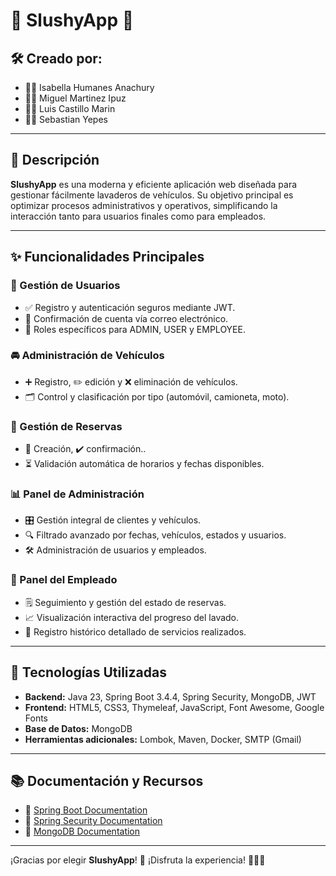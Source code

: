 # 🌊 SlushyApp 🚗

## 🛠️ Creado por:

* 👩‍💻 Isabella Humanes Anachury
* 👨‍💻 Miguel Martinez Ipuz
* 🧑‍💻 Luis Castillo Marin
* 👨‍💻 Sebastian Yepes

---

## 📖 Descripción

**SlushyApp** es una moderna y eficiente aplicación web diseñada para gestionar fácilmente lavaderos de vehículos. Su objetivo principal es optimizar procesos administrativos y operativos, simplificando la interacción tanto para usuarios finales como para empleados.

---

## ✨ Funcionalidades Principales

### 👤 Gestión de Usuarios

* ✅ Registro y autenticación seguros mediante JWT.
* 📧 Confirmación de cuenta vía correo electrónico.
* 🔐 Roles específicos para ADMIN, USER y EMPLOYEE.

### 🚘 Administración de Vehículos

* ➕ Registro, ✏️ edición y ❌ eliminación de vehículos.
* 🗂️ Control y clasificación por tipo (automóvil, camioneta, moto).

### 📅 Gestión de Reservas

* 📝 Creación, ✔️ confirmación..
* ⏳ Validación automática de horarios y fechas disponibles.

### 📊 Panel de Administración

* 🎛️ Gestión integral de clientes y vehículos.
* 🔍 Filtrado avanzado por fechas, vehículos, estados y usuarios.
* 🛠️ Administración de usuarios y empleados.

### 👷 Panel del Empleado

* 🗒️ Seguimiento y gestión del estado de reservas.
* 📈 Visualización interactiva del progreso del lavado.
* 📖 Registro histórico detallado de servicios realizados.

---

## 🚀 Tecnologías Utilizadas

* **Backend:** Java 23, Spring Boot 3.4.4, Spring Security, MongoDB, JWT
* **Frontend:** HTML5, CSS3, Thymeleaf, JavaScript, Font Awesome, Google Fonts
* **Base de Datos:** MongoDB
* **Herramientas adicionales:** Lombok, Maven, Docker, SMTP (Gmail)

---

## 📚 Documentación y Recursos

* 📖 [Spring Boot Documentation](https://spring.io/projects/spring-boot)
* 📘 [Spring Security Documentation](https://spring.io/projects/spring-security)
* 📗 [MongoDB Documentation](https://docs.mongodb.com/)

---

¡Gracias por elegir **SlushyApp**! 🌟 ¡Disfruta la experiencia! 🌊🚗✨
